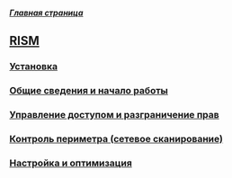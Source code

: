 ##### [Главная страница](../../index.md)
## [RISM](https://github.com/atilla777/rism)
### [Установка](./install/index.md)
### [Общие сведения и начало работы](./basic/index.md)
### [Управление доступом и разграничение прав](./rights/index.md)
### [Контроль периметра (сетевое сканирование)](./scan/index.md)
### [Настройка и оптимизация](./config/index.md)
